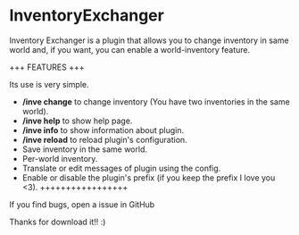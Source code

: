 # InventoryExchanger
Inventory Exchanger is a plugin that allows you to change inventory in same world and, if you want, you can enable a world-inventory feature.

+++ FEATURES +++

Its use is very simple.
 - **/inve change** to change inventory (You have two inventories in the same world).
 - **/inve help** to show help page.
 - **/inve info** to show information about plugin.
 - **/inve reload** to reload plugin's configuration.
 - Save inventory in the same world.
 - Per-world inventory.
 - Translate or edit messages of plugin using the config.
 - Enable or disable the plugin's prefix (if you keep the prefix I love you <3).
+++++++++++++++++

If you find bugs, open a issue in GitHub

Thanks for download it!! :)
